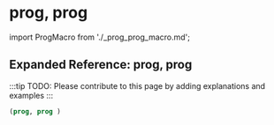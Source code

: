# prog, prog

import ProgMacro from './_prog_prog_macro.md';

<ProgMacro />

## Expanded Reference: prog, prog

:::tip
TODO: Please contribute to this page by adding explanations and examples
:::

```lisp
(prog, prog )
```
